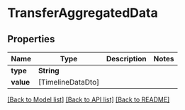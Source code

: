 # TransferAggregatedData

## Properties
Name | Type | Description | Notes
------------ | ------------- | ------------- | -------------
**type** | **String** |  | 
**value** | [TimelineDataDto] |  | 

[[Back to Model list]](../README.md#documentation-for-models) [[Back to API list]](../README.md#documentation-for-api-endpoints) [[Back to README]](../README.md)


